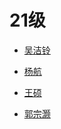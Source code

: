 # 21级

- [吴洁铃](https://github.com/Roundly/HNU-Robotics-Application/tree/master/docs/%E4%BF%9D%E7%A0%94%E7%BB%8F%E9%AA%8C%E5%88%86%E4%BA%AB/21级/吴洁铃.md)

- [杨航](保研经验分享/21级/杨航.md)

- [王硕](保研经验分享/21级/王硕.md)

- [郭宗灏](保研经验分享/21级/郭宗灏.md)

